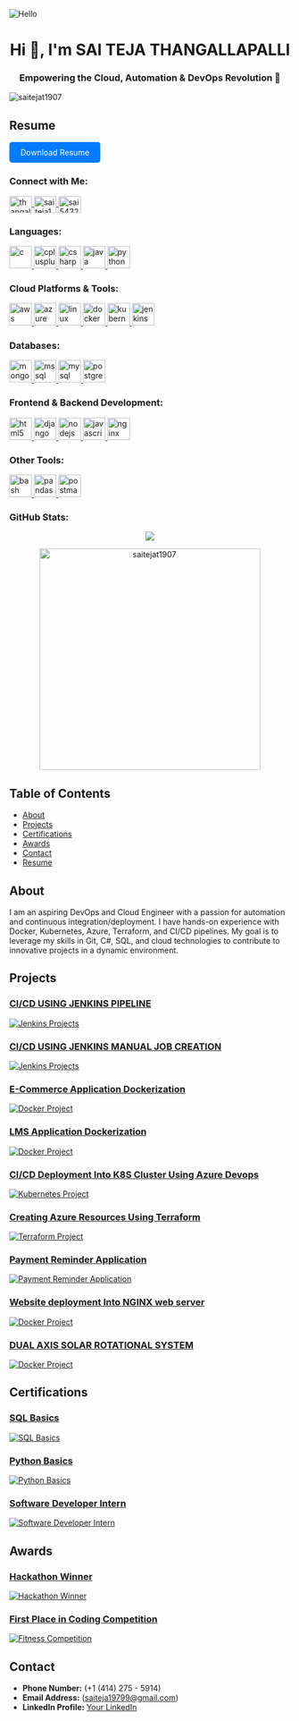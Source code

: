 ![Hello](https://github.com/saitejat1907/saitejat1907/blob/main/Resume/hello_awesome.gif)

<h1 align="center">Hi 👋, I'm SAI TEJA THANGALLAPALLI</h1>
<h3 align="center">Empowering the Cloud, Automation & DevOps Revolution 🚀</h3>

<p align="left">
  <img src="https://komarev.com/ghpvc/?username=saitejat1907&label=Profile%20views&color=0e75b6&style=flat" alt="saitejat1907" />
</p>

## Resume
<a href="https://github.com/saitejat1907/saitejat1907/blob/main/Resume/SAI_TEJA_RESUME.pdf" style="display:inline-block; padding:10px 20px; color:#fff; background-color:#007BFF; text-decoration:none; border-radius:5px;">Download Resume</a>

<h3 align="left">Connect with Me:</h3>
<p align="left">
  <a href="https://linkedin.com/in/thangallapalli-sai-teja/" target="blank">
    <img align="center" src="https://raw.githubusercontent.com/rahuldkjain/github-profile-readme-generator/master/src/images/icons/Social/linked-in-alt.svg" alt="thangallapalli-sai-teja/" height="30" width="40" />
  </a>
  <a href="https://www.hackerrank.com/saiteja19799" target="blank">
    <img align="center" src="https://raw.githubusercontent.com/rahuldkjain/github-profile-readme-generator/master/src/images/icons/Social/hackerrank.svg" alt="saiteja19799" height="30" width="40" />
  </a>
  <a href="https://www.leetcode.com/sai5432" target="blank">
    <img align="center" src="https://raw.githubusercontent.com/rahuldkjain/github-profile-readme-generator/master/src/images/icons/Social/leet-code.svg" alt="sai5432" height="30" width="40" />
  </a>
</p>

<h3 align="left">Languages:</h3>
<p align="left">
  <a href="https://www.cprogramming.com/" target="_blank" rel="noreferrer">
    <img src="https://raw.githubusercontent.com/devicons/devicon/master/icons/c/c-original.svg" alt="c" width="40" height="40"/>
  </a>
  <a href="https://www.w3schools.com/cpp/" target="_blank" rel="noreferrer">
    <img src="https://raw.githubusercontent.com/devicons/devicon/master/icons/cplusplus/cplusplus-original.svg" alt="cplusplus" width="40" height="40"/>
  </a>
  <a href="https://www.w3schools.com/cs/" target="_blank" rel="noreferrer">
    <img src="https://raw.githubusercontent.com/devicons/devicon/master/icons/csharp/csharp-original.svg" alt="csharp" width="40" height="40"/>
  </a>
  <a href="https://www.java.com" target="_blank" rel="noreferrer">
    <img src="https://raw.githubusercontent.com/devicons/devicon/master/icons/java/java-original.svg" alt="java" width="40" height="40"/>
  </a>
  <a href="https://www.python.org" target="_blank" rel="noreferrer">
    <img src="https://raw.githubusercontent.com/devicons/devicon/master/icons/python/python-original.svg" alt="python" width="40" height="40"/>
  </a>
</p>

<h3 align="left">Cloud Platforms & Tools:</h3>
<p align="left">
  <a href="https://aws.amazon.com" target="_blank" rel="noreferrer">
    <img src="https://raw.githubusercontent.com/devicons/devicon/master/icons/amazonwebservices/amazonwebservices-original-wordmark.svg" alt="aws" width="40" height="40"/>
  </a>
  <a href="https://azure.microsoft.com/en-in/" target="_blank" rel="noreferrer">
    <img src="https://www.vectorlogo.zone/logos/microsoft_azure/microsoft_azure-icon.svg" alt="azure" width="40" height="40"/>
  </a>
  <a href="https://www.linux.org/" target="_blank" rel="noreferrer">
    <img src="https://raw.githubusercontent.com/devicons/devicon/master/icons/linux/linux-original.svg" alt="linux" width="40" height="40"/>
  </a>
  <a href="https://www.docker.com/" target="_blank" rel="noreferrer">
    <img src="https://raw.githubusercontent.com/devicons/devicon/master/icons/docker/docker-original-wordmark.svg" alt="docker" width="40" height="40"/>
  </a>
  <a href="https://kubernetes.io" target="_blank" rel="noreferrer">
    <img src="https://www.vectorlogo.zone/logos/kubernetes/kubernetes-icon.svg" alt="kubernetes" width="40" height="40"/>
  </a>
  <a href="https://www.jenkins.io" target="_blank" rel="noreferrer">
    <img src="https://www.vectorlogo.zone/logos/jenkins/jenkins-icon.svg" alt="jenkins" width="40" height="40"/>
  </a>
</p>

<h3 align="left">Databases:</h3>
<p align="left">
  <a href="https://www.mongodb.com/" target="_blank" rel="noreferrer">
    <img src="https://raw.githubusercontent.com/devicons/devicon/master/icons/mongodb/mongodb-original-wordmark.svg" alt="mongodb" width="40" height="40"/>
  </a>
  <a href="https://www.microsoft.com/en-us/sql-server" target="_blank" rel="noreferrer">
    <img src="https://www.svgrepo.com/show/303229/microsoft-sql-server-logo.svg" alt="mssql" width="40" height="40"/>
  </a>
  <a href="https://www.mysql.com/" target="_blank" rel="noreferrer">
    <img src="https://raw.githubusercontent.com/devicons/devicon/master/icons/mysql/mysql-original-wordmark.svg" alt="mysql" width="40" height="40"/>
  </a>
  <a href="https://www.postgresql.org" target="_blank" rel="noreferrer">
    <img src="https://raw.githubusercontent.com/devicons/devicon/master/icons/postgresql/postgresql-original-wordmark.svg" alt="postgresql" width="40" height="40"/>
  </a>
</p>

<h3 align="left">Frontend & Backend Development:</h3>
<p align="left">
  <a href="https://www.w3.org/html/" target="_blank" rel="noreferrer">
    <img src="https://raw.githubusercontent.com/devicons/devicon/master/icons/html5/html5-original-wordmark.svg" alt="html5" width="40" height="40"/>
  </a>
  <a href="https://www.djangoproject.com/" target="_blank" rel="noreferrer">
    <img src="https://cdn.worldvectorlogo.com/logos/django.svg" alt="django" width="40" height="40"/>
  </a>
  <a href="https://nodejs.org" target="_blank" rel="noreferrer">
    <img src="https://raw.githubusercontent.com/devicons/devicon/master/icons/nodejs/nodejs-original-wordmark.svg" alt="nodejs" width="40" height="40"/>
  </a>
  <a href="https://developer.mozilla.org/en-US/docs/Web/JavaScript" target="_blank" rel="noreferrer">
    <img src="https://raw.githubusercontent.com/devicons/devicon/master/icons/javascript/javascript-original.svg" alt="javascript" width="40" height="40"/>
  </a>
  <a href="https://www.nginx.com" target="_blank" rel="noreferrer">
    <img src="https://raw.githubusercontent.com/devicons/devicon/master/icons/nginx/nginx-original.svg" alt="nginx" width="40" height="40"/>
  </a>
</p>

<h3 align="left">Other Tools:</h3>
<p align="left">
  <a href="https://www.gnu.org/software/bash/" target="_blank" rel="noreferrer">
    <img src="https://www.vectorlogo.zone/logos/gnu_bash/gnu_bash-icon.svg" alt="bash" width="40" height="40"/>
  </a>
  <a href="https://pandas.pydata.org/" target="_blank" rel="noreferrer">
    <img src="https://raw.githubusercontent.com/devicons/devicon/2ae2a900d2f041da66e950e4d48052658d850630/icons/pandas/pandas-original.svg" alt="pandas" width="40" height="40"/>
  </a>
  <a href="https://postman.com" target="_blank" rel="noreferrer">
    <img src="https://www.vectorlogo.zone/logos/getpostman/getpostman-icon.svg" alt="postman" width="40" height="40"/>
  </a>
</p>

<h3 align="left">GitHub Stats:</h3>
<p align="center">
  <img align="center" src="https://github-readme-stats.vercel.app/api?username=saitejat1907" />
</p>

<p align = "center">  
<a href="https://github.com/saitejat1907/github-readme-streak-stats" title="Go to Source">
<img align="center" width=396 src="https://github-readme-streak-stats.herokuapp.com/?user=saitejat1907&theme=light&border=e0e0e0&hide_border=false" alt="saitejat1907" />
</a>
</p>

## Table of Contents
- [About](#about)
- [Projects](#projects)
- [Certifications](#certifications)
- [Awards](#awards)
- [Contact](#contact)
- [Resume](#resume)

## About
I am an aspiring DevOps and Cloud Engineer with a passion for automation and continuous integration/deployment. I have hands-on experience with Docker, Kubernetes, Azure, Terraform, and CI/CD pipelines. My goal is to leverage my skills in Git, C#, SQL, and cloud technologies to contribute to innovative projects in a dynamic environment.

## Projects
### [CI/CD USING JENKINS PIPELINE](https://github.com/saitejat1907/lms/tree/main/Jenkins%20Projects/CICD%20Pipeline%20Jenkins%20Script)
[![Jenkins Projects](https://github.com/saitejat1907/saitejat1907/blob/main/IMAGES/CICD_WITH_JEN_PIPELINE.jpg)]([link_to_project](https://github.com/saitejat1907/lms/tree/main/Jenkins%20Projects/CICD%20Pipeline%20Jenkins%20Script))

### [CI/CD USING JENKINS MANUAL JOB CREATION](https://github.com/saitejat1907/lms/tree/main/Jenkins%20Projects/CICD%20PIPELINE%20USING%20MANUAL%20JOB%20CREATION)
[![Jenkins Projects](https://github.com/saitejat1907/saitejat1907/blob/main/IMAGES/CICD_USING_JEN_MANUAL.jpg)](https://github.com/saitejat1907/lms/tree/main/Jenkins%20Projects/CICD%20PIPELINE%20USING%20MANUAL%20JOB%20CREATION)

### [E-Commerce Application Dockerization](https://github.com/saitejat1907/lms/tree/main/Docker%20Projects/ecomm%20Dockerization)
[![Docker Project](https://github.com/saitejat1907/saitejat1907/blob/main/IMAGES/ECOMM_DOCKERIZATION.jpg)](https://github.com/saitejat1907/lms/tree/main/Docker%20Projects/ecomm%20Dockerization)

### [LMS Application Dockerization](https://github.com/saitejat1907/lms/tree/main/Docker%20Projects/LMS%20APPLICATION%20DOCKERIZATION)
[![Docker Project](https://github.com/saitejat1907/saitejat1907/blob/main/IMAGES/LMS_DOCKERIZATION.JPG)](https://github.com/saitejat1907/lms/tree/main/Docker%20Projects/LMS%20APPLICATION%20DOCKERIZATION)

### [CI/CD Deployment Into K8S Cluster Using Azure Devops](https://github.com/saitejat1907/Azure-Devops/tree/main/CI-CD%20DEPLOYMENT%20USING%20AKS)
[![Kubernetes Project](https://github.com/saitejat1907/saitejat1907/blob/main/IMAGES/CICD_KUB_AZDEV.jpg)](https://github.com/saitejat1907/Azure-Devops/tree/main/CI-CD%20DEPLOYMENT%20USING%20AKS)

### [Creating Azure Resources Using Terraform](https://github.com/saitejat1907/azure-vpn-automated-deployment)
[![Terraform Project](https://github.com/saitejat1907/saitejat1907/blob/main/IMAGES/Creating%20Azure%20Resources%20Using%20Terraform.jpg)](https://github.com/saitejat1907/azure-vpn-automated-deployment)

### [Payment Reminder Application](https://github.com/saitejat1907/payment-remainder-application)
[![Payment Reminder Application](https://github.com/saitejat1907/saitejat1907/blob/main/IMAGES/Payment%20Reminder%20Application.jpg)](https://github.com/saitejat1907/payment-remainder-application)

### [Website deployment Into NGINX web server](https://github.com/saitejat1907/Nginx-HTML-Website-Deployment-on-VM)
[![Docker Project](https://github.com/saitejat1907/saitejat1907/blob/main/IMAGES/Website%20deployment%20Into%20NGINX%20web%20server.jpg)](https://github.com/saitejat1907/Nginx-HTML-Website-Deployment-on-VM)

### [DUAL AXIS SOLAR ROTATIONAL SYSTEM](https://github.com/saitejat1907/Dual-Axis-Solar-Tracking-system)
[![Docker Project](https://github.com/saitejat1907/saitejat1907/blob/main/IMAGES/DUAL%20AXIS%20SOLAR%20ROTATIONAL%20SYSTEM.jpg)](https://github.com/saitejat1907/Dual-Axis-Solar-Tracking-system)

## Certifications
### [SQL Basics](https://www.hackerrank.com/certificates/547a58ab3c12)
[![SQL Basics](https://github.com/saitejat1907/saitejat1907/blob/main/IMAGES/sql.jpg)](https://www.hackerrank.com/certificates/547a58ab3c12)

### [Python Basics](https://www.hackerrank.com/certificates/d858c5733593)
[![Python Basics](https://github.com/saitejat1907/saitejat1907/blob/main/IMAGES/PYTHON(Basic).jpg)](https://www.hackerrank.com/certificates/d858c5733593)

### [Software Developer Intern](https://www.hackerrank.com/certificates/564cb610197c)
[![Software Developer Intern](https://github.com/saitejat1907/saitejat1907/blob/main/IMAGES/intern.jpg)](https://www.hackerrank.com/certificates/564cb610197c)

## Awards
### [Hackathon Winner](https://www.linkedin.com/feed/update/urn:li:activity:7249946561500102658/)
[![Hackathon Winner](https://github.com/saitejat1907/saitejat1907/blob/main/IMAGES/HACKATHON%E2%80%93%20PROTOTYPE%20LEVARAGING%20AI.jpg)](https://www.linkedin.com/feed/update/urn:li:activity:7249946561500102658/)

### [First Place in Coding Competition](https://www.linkedin.com/feed/update/urn:li:activity:7164461663767781376/)
[![Fitness Competition](https://github.com/saitejat1907/saitejat1907/blob/main/IMAGES/CODING.jpg)](https://www.linkedin.com/feed/update/urn:li:activity:7164461663767781376/)

## Contact
- **Phone Number:** (+1 (414) 275 - 5914)
- **Email Address:** (saiteja19799@gmail.com)
- **LinkedIn Profile:** [Your LinkedIn](https://www.linkedin.com/in/thangallapalli-sai-teja/)


